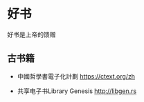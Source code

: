 # 好书

好书是上帝的馈赠


古书籍
---
- 中國哲學書電子化計劃
https://ctext.org/zh

- 共享电子书Library Genesis
http://libgen.rs

